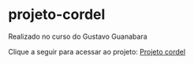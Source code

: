 # projeto-cordel
Realizado no curso do Gustavo Guanabara

Clique a seguir para acessar ao projeto:
<a href="https://jfmoraeslara.github.io/projeto-cordel/" target="_blank" rel="external">Projeto cordel</a>

